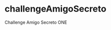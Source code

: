 # challengeAmigoSecreto
Challenge Amigo Secreto ONE
<a href="https://luisflorez20.github.io/challengeAmigoSecreto/">


